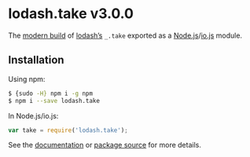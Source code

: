 # lodash.take v3.0.0

The [modern build](https://github.com/lodash/lodash/wiki/Build-Differences) of [lodash’s](https://lodash.com/) `_.take` exported as a [Node.js](http://nodejs.org/)/[io.js](https://iojs.org/) module.

## Installation

Using npm:

```bash
$ {sudo -H} npm i -g npm
$ npm i --save lodash.take
```

In Node.js/io.js:

```js
var take = require('lodash.take');
```

See the [documentation](https://lodash.com/docs#take) or [package source](https://github.com/lodash/lodash/blob/3.0.0-npm-packages/lodash.take) for more details.
